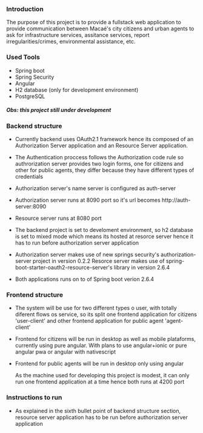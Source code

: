 ### Introduction

<span>
The purpose of this project is to provide a fullstack web application 
to provide communication between Macaé's city citizens and urban agents
to ask for infrastructure services, assitance services, report irregularities/crimes,
environmental assistance, etc.
</span>

### Used Tools
<ul>
  <li>Spring boot</li>
  <li>Spring Security</li>
  <li>Angular</li>
  <li>H2 database (only for development environment)</li>
  <li>PostgreSQL</li>
</ul>

<h5>Obs: this project still under development</h5>

### Backend structure
<span>
  
-  Currently backend uses OAuth2.1 framework hence its composed of an Authorization Server application
  and an Resource Server application. 
  
-  The Authentication proccess follows the Authorization code rule so authrorization server provides two
  login forms, one for citizens and other for public agents, they differ because they have different types
  of credentials
  
-  Authorization server's name server is configured as auth-server
  
-  Authorization server runs at 8090 port so it's url becomes http://auth-server:8090
  
-  Resource server runs at 8080 port
 
- The backend project is set to develoment environment, so h2 database is set to mixed mode
  which means its hosted at resorce server hence it has to run before authorization server application
 
-  Authorization server makes use of new springs security's authorization-server project in version 0.2.2
  Resorce server makes use of spring-boot-starter-oauth2-resource-server's library in version 2.6.4
  
-  Both applications runs on to of Spring boot verion 2.6.4
</span>

### Frontend structure
<span>
  
-  The system will be use for two different types o user, with totally diferent flows os service, so its split
  one frontend application for citizens 'user-client' and other frontend application for public agent 'agent-client'
  
- Frontend for citizens will be run in desktop as well as mobile plataforms, currently using pure angular. 
  With plans to use angular+ionic or pure angular pwa or angular with nativescript
  
- Frontend for public agents will be run in desktop only using angular
  
  As the machine used for developing this project is modest, it can only run one frontend application at a time
  hence both runs at 4200 port

</span>

### Instructions to run

-  As explained in the sixth bullet point of backend structure section, resource server application has to be run before
 authorization server application
 
